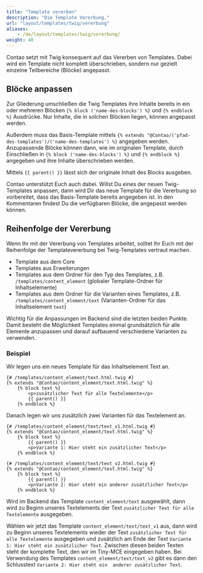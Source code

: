 ```yaml
---
title: "Template vererben"
description: "Die Template Vererbung."
url: "layout/templates/twig/vererbung"
aliases:
    - /de/layout/templates/twig/vererbung/
weight: 40
---
```


Contao setzt mit Twig konsequent auf das Vererben von Templates. Dabei wird ein Template nicht komplett
überschrieben, sondern nur gezielt einzelne Teilbereiche (Blöcke) angepasst.

## Blöcke anpassen

Zur Gliederung umschließen die Twig Templates ihre Inhalte bereits in ein oder mehreren Blöcken `{% block
('name-des-blocks') %}` und `{% endblock %}` Ausdrücke. Nur Inhalte, die in solchen Blöcken liegen, können angepasst
werden.

Außerdem muss das Basis-Template mittels `{% extends "@Contao/('pfad-des-templates')/('name-des-templates') %}`
angegeben werden. Anzupassende Blöcke können dann, wie im originalen Template, durch Einschließen in `{% block
('name-des-blocks') %}` und `{% endblock %}` angegeben und ihre Inhalte überschrieben werden.

Mittels `{{ parent() }}` lässt sich der originale Inhalt des Blocks ausgeben.

Contao unterstützt Euch auch dabei. Willst Du eines der neuen Twig-Templates anpassen, dann wird Dir das neue
Template für die Vererbung so vorbereitet, dass das Basis-Template bereits angegeben ist. In den Kommentaren findest
Du die verfügbaren Blöcke, die angepasst werden können.

## Reihenfolge der Vererbung

Wenn Ihr mit der Vererbung von Templates arbeitet, solltet Ihr Euch mit der Reihenfolge der Templatevererbung bei
Twig-Templates vertraut machen.

* Template aus dem Core
* Templates aus Erweiterungen
* Templates aus dem Ordner für den Typ des Templates, z.B. `/templates/content_element` (globaler Template-Ordner für
  Inhaltselemente)
* Templates aus dem Ordner für die Varianten eines Templates, z.B. `/templates/content_element/text`
  (Varianten-Ordner für das Inhaltselement `text`)

Wichtig für die Anpassungen im Backend sind die letzten beiden Punkte. Damit besteht die Möglichkeit Templates einmal 
grundsätzlich für alle Elemente anzupassen und darauf aufbauend verschiedene Varianten zu verwenden.

### Beispiel

Wir legen uns ein neues Template für das Inhaltselement Text an.

```twig
{# /templates/content_element/text.html.twig #}
{% extends "@Contao/content_element/text.html.twig" %}
    {% block text %}
        <p>zusätzlicher Text für alle Textelemente</p>
        {{ parent() }}
    {% endblock %}
```
Danach legen wir uns zusätzlich zwei Varianten für das Textelement an.
```twig
{# /templates/content_element/text/text_v1.html.twig #}
{% extends "@Contao/content_element/text.html.twig" %}
    {% block text %}
        {{ parent() }}
        <p>Variante 1: Hier steht ein zusätzlicher Text</p>
    {% endblock %}
```

```twig
{# /templates/content_element/text/text_v2.html.twig #}
{% extends "@Contao/content_element/text.html.twig" %}
    {% block text %}
        {{ parent() }}
        <p>Variante 2: Hier steht ein anderer zusätzlicher Text</p>
    {% endblock %}
```
Wird im Backend das Template `content_element/text` ausgewählt, dann wird zu Beginn unseres Textelements der
Text `zusätzlicher Text für alle Textelemente` ausgegeben.

Wählen wir jetzt das Template `content_element/text/text_v1` aus, dann wird zu Beginn unseres Textelements wieder der
Text `zusätzlicher Text für alle Textelemente` ausgegeben und zusätzlich am Ende der
Text `Variante 1: Hier steht ein zusätzlicher Text`. Zwischen diesen beiden Texten steht der komplette Text, den wir 
im Tiny-MCE eingegeben haben.
Bei Verwendung des Templates `content_element/text/text_v2` gibt es dann den Schlusstext `Variante 2: Hier steht ein 
anderer zusätzlicher Text`.